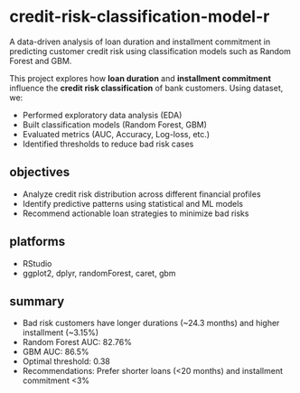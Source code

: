 # credit-risk-classification-model-r
A data-driven analysis of loan duration and installment commitment in predicting customer credit risk using classification models such as Random Forest and GBM.

This project explores how **loan duration** and **installment commitment** influence the **credit risk classification** of bank customers. 
Using dataset, we:
- Performed exploratory data analysis (EDA)
- Built classification models (Random Forest, GBM)
- Evaluated metrics (AUC, Accuracy, Log-loss, etc.)
- Identified thresholds to reduce bad risk cases

## objectives
- Analyze credit risk distribution across different financial profiles
- Identify predictive patterns using statistical and ML models
- Recommend actionable loan strategies to minimize bad risks

## platforms
- RStudio
- ggplot2, dplyr, randomForest, caret, gbm

## summary
- Bad risk customers have longer durations (~24.3 months) and higher installment (~3.15%)
- Random Forest AUC: 82.76%
- GBM AUC: 86.5%
- Optimal threshold: 0.38
- Recommendations: Prefer shorter loans (<20 months) and installment commitment <3%


